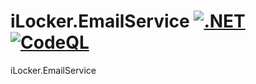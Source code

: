 # iLocker.EmailService [![.NET](https://github.com/pankajlearning/iLocker.EmailService/actions/workflows/dotnet.yml/badge.svg)](https://github.com/pankajlearning/iLocker.EmailService/actions/workflows/dotnet.yml)   [![CodeQL](https://github.com/pankajlearning/iLocker.EmailService/actions/workflows/codeql.yml/badge.svg)](https://github.com/pankajlearning/iLocker.EmailService/actions/workflows/codeql.yml)
 iLocker.EmailService

